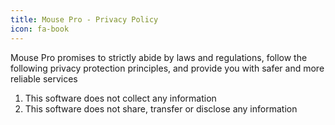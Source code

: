 ```yaml
---
title: Mouse Pro - Privacy Policy
icon: fa-book
---
```


Mouse Pro promises to strictly abide by laws and regulations, follow the following privacy protection principles, and provide you with safer and more reliable services

1. This software does not collect any information
2. This software does not share, transfer or disclose any information
